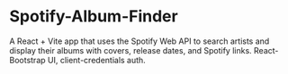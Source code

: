 # Spotify-Album-Finder

A React + Vite app that uses the Spotify Web API to search artists and display their albums with covers, release dates, and Spotify links. React-Bootstrap UI, client-credentials auth.
